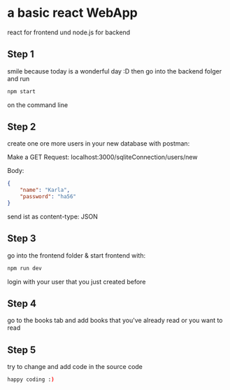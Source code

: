# a basic react WebApp
react for frontend und node.js for backend


## Step 1
smile because today is a wonderful day :D
then go into the backend folger and run 
```bash
npm start
```
on the command line


## Step 2 
create one ore more users in your new database with postman:

Make a GET Request:
localhost:3000/sqliteConnection/users/new

Body:
```json
{
	"name": "Karla",
	"password": "ha56"
}
```
send ist as content-type: JSON


## Step 3
go into the frontend folder & start frontend with:
```bash
npm run dev
```
login with your user that you just created before


## Step 4
go to the books tab and add books that you've already read or you want to read


## Step 5 
try to change and add code in the source code
```bash
happy coding :)
```



